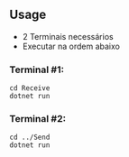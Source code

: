 ## Usage
- 2 Terminais necessários
- Executar na ordem abaixo

### Terminal #1:
```
cd Receive
dotnet run
```
### Terminal #2:
```
cd ../Send
dotnet run
```
